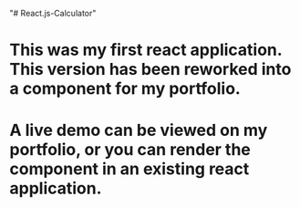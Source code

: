 "# React.js-Calculator" 
# This was my first react application. This version has been reworked into a component for my portfolio.
# A live demo can be viewed on my portfolio, or you can render the component in an existing react application.
